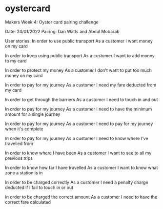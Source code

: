 # oystercard
Makers Week 4: Oyster card pairing challenge

Date: 24/01/2022
Pairing: Dan Watts and Abdul Mobarak

User stories:
  In order to use public transport
  As a customer
  I want money on my card

  In order to keep using public transport
  As a customer
  I want to add money to my card

  In order to protect my money
  As a customer
  I don't want to put too much money on my card

  In order to pay for my journey
  As a customer
  I need my fare deducted from my card

  In order to get through the barriers
  As a customer
  I need to touch in and out

  In order to pay for my journey
  As a customer
  I need to have the minimum amount for a single journey

  In order to pay for my journey
  As a customer
  I need to pay for my journey when it's complete

  In order to pay for my journey
  As a customer
  I need to know where I've travelled from

  In order to know where I have been
  As a customer
  I want to see to all my previous trips

  In order to know how far I have travelled
  As a customer
  I want to know what zone a station is in

  In order to be charged correctly
  As a customer
  I need a penalty charge deducted if I fail to touch in or out

  In order to be charged the correct amount
  As a customer
  I need to have the correct fare calculated
